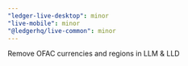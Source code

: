 ```yaml
---
"ledger-live-desktop": minor
"live-mobile": minor
"@ledgerhq/live-common": minor
---
```


Remove OFAC currencies and regions in LLM & LLD
